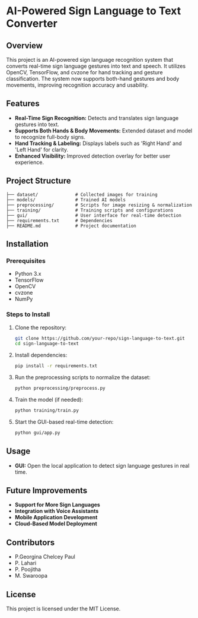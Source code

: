 # AI-Powered Sign Language to Text Converter

## Overview
This project is an AI-powered sign language recognition system that converts real-time sign language gestures into text and speech. It utilizes OpenCV, TensorFlow, and cvzone for hand tracking and gesture classification. The system now supports both-hand gestures and body movements, improving recognition accuracy and usability.

## Features
- **Real-Time Sign Recognition:** Detects and translates sign language gestures into text.
- **Supports Both Hands & Body Movements:** Extended dataset and model to recognize full-body signs.
- **Hand Tracking & Labeling:** Displays labels such as 'Right Hand' and 'Left Hand' for clarity.
- **Enhanced Visibility:** Improved detection overlay for better user experience.

## Project Structure
```
├── dataset/              # Collected images for training
├── models/               # Trained AI models
├── preprocessing/        # Scripts for image resizing & normalization
├── training/             # Training scripts and configurations
├── gui/                  # User interface for real-time detection
├── requirements.txt      # Dependencies
├── README.md             # Project documentation
```

## Installation
### Prerequisites
- Python 3.x
- TensorFlow
- OpenCV
- cvzone
- NumPy

### Steps to Install
1. Clone the repository:
   ```bash
   git clone https://github.com/your-repo/sign-language-to-text.git
   cd sign-language-to-text
   ```
2. Install dependencies:
   ```bash
   pip install -r requirements.txt
   ```
3. Run the preprocessing scripts to normalize the dataset:
   ```bash
   python preprocessing/preprocess.py
   ```
4. Train the model (if needed):
   ```bash
   python training/train.py
   ```
5. Start the GUI-based real-time detection:
   ```bash
   python gui/app.py
   ```

## Usage
- **GUI:** Open the local application to detect sign language gestures in real time.

## Future Improvements
- **Support for More Sign Languages**
- **Integration with Voice Assistants**
- **Mobile Application Development**
- **Cloud-Based Model Deployment**

## Contributors
- P.Georgina Chelcey Paul
- P. Lahari
- P. Poojitha
- M. Swaroopa

## License
This project is licensed under the MIT License.
